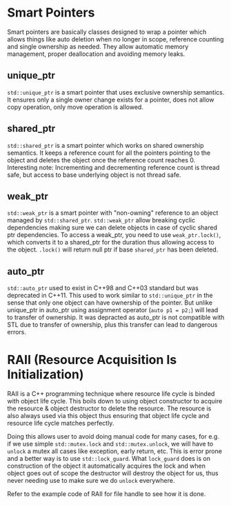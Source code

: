 # Smart Pointers
Smart pointers are basically classes designed to wrap a pointer which allows things like auto deletion when no longer in scope, reference counting and single ownership as needed. They allow automatic memory management, proper deallocation and avoiding memory leaks.

## unique_ptr
`std::unique_ptr` is a smart pointer that uses exclusive ownership semantics. It ensures only a single owner change exists for a pointer, does not allow copy operation, only move operation is allowed.

## shared_ptr
`std::shared_ptr` is a smart pointer which works on shared ownership semantics. It keeps a reference count for all the pointers pointing to the object and deletes the object once the reference count reaches 0.
Interesting note: Incrementing and decrementing reference count is thread safe, but access to base underlying object is not thread safe.

## weak_ptr
`std::weak_ptr` is a smart pointer with "non-owning" reference to an object managed by `std::shared_ptr`. `std::weak_ptr` allow breaking cyclic dependencies making sure we can delete objects in case of cyclic shared ptr dependencies.
To access a weak_ptr, you need to use `weak_ptr.lock()`, which converts it to a shared_ptr for the duration thus allowing access to the object. `.lock()` will return null ptr if base `shared_ptr` has been deleted.

## auto_ptr
`std::auto_ptr` used to exist in C++98 and C++03 standard but was deprecated in C++11. This used to work similar to `std::unique_ptr` in the sense that only one object can have ownership of the pointer.
But unlike unique_ptr in auto_ptr using assignment operator (`auto p1 = p2;`) will lead to transfer of ownership. It was depracted as auto_ptr is not compatible with STL due to transfer of ownership, plus this transfer can lead to dangerous errors.


# RAII (Resource Acquisition Is Initialization)
RAII is a C++ programming technique where resource life cycle is binded with object life cycle. This boils down to using object constructor to acquire the resource & object destructor to delete the resource. The resource is also always used via this object
thus ensuring that object life cycle and resource life cycle matches perfectly.

Doing this allows user to avoid doing manual code for many cases, for e.g. if we use simple `std::mutex.lock` and `std::mutex.unlock`, we will have to `unlock` a mutex all cases like exception, early return, etc. This is error prone and a better way is to
use `std::lock_guard`. What `lock_guard` does is on construction of the object it automatically acquires the lock and when object goes out of scope the destructor will destroy the object for us, thus never needing use to make sure we do `unlock` everywhere.

Refer to the example code of RAII for file handle to see how it is done.